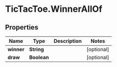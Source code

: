 # TicTacToe.WinnerAllOf

## Properties

Name | Type | Description | Notes
------------ | ------------- | ------------- | -------------
**winner** | **String** |  | [optional] 
**draw** | **Boolean** |  | [optional] 


